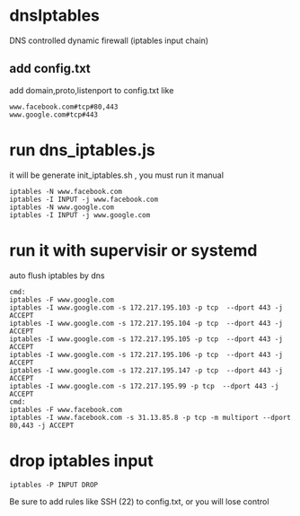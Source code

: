 # dnsIptables
DNS controlled dynamic firewall (iptables input chain)

## add config.txt
add domain,proto,listenport to config.txt like
```
www.facebook.com#tcp#80,443
www.google.com#tcp#443
```

# run dns_iptables.js
it will be generate init_iptables.sh , you must run it manual
```
iptables -N www.facebook.com
iptables -I INPUT -j www.facebook.com
iptables -N www.google.com
iptables -I INPUT -j www.google.com
```

# run it with supervisir or systemd
auto flush iptables by dns
```
cmd:
iptables -F www.google.com
iptables -I www.google.com -s 172.217.195.103 -p tcp  --dport 443 -j ACCEPT
iptables -I www.google.com -s 172.217.195.104 -p tcp  --dport 443 -j ACCEPT
iptables -I www.google.com -s 172.217.195.105 -p tcp  --dport 443 -j ACCEPT
iptables -I www.google.com -s 172.217.195.106 -p tcp  --dport 443 -j ACCEPT
iptables -I www.google.com -s 172.217.195.147 -p tcp  --dport 443 -j ACCEPT
iptables -I www.google.com -s 172.217.195.99 -p tcp  --dport 443 -j ACCEPT
cmd:
iptables -F www.facebook.com
iptables -I www.facebook.com -s 31.13.85.8 -p tcp -m multiport --dport 80,443 -j ACCEPT
```

# drop iptables input
```
iptables -P INPUT DROP
```
Be sure to add rules like SSH (22) to config.txt, or you will lose control
